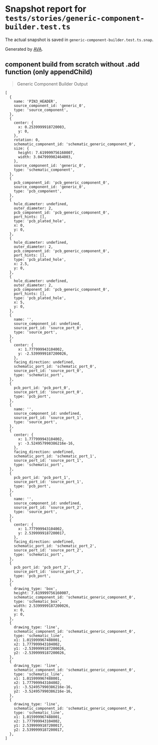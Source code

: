 # Snapshot report for `tests/stories/generic-component-builder.test.ts`

The actual snapshot is saved in `generic-component-builder.test.ts.snap`.

Generated by [AVA](https://avajs.dev).

## component build from scratch without .add function (only appendChild)

> Generic Component Builder Output

    [
      {
        name: 'PIN3_HEADER',
        source_component_id: 'generic_0',
        type: 'source_component',
      },
      {
        center: {
          x: 0.2539999918720003,
          y: 0,
        },
        rotation: 0,
        schematic_component_id: 'schematic_generic_component_0',
        size: {
          height: 7.619999756160007,
          width: 3.047999902464003,
        },
        source_component_id: 'generic_0',
        type: 'schematic_component',
      },
      {
        pcb_component_id: 'pcb_generic_component_0',
        source_component_id: 'generic_0',
        type: 'pcb_component',
      },
      {
        hole_diameter: undefined,
        outer_diameter: 2,
        pcb_component_id: 'pcb_generic_component_0',
        port_hints: [],
        type: 'pcb_plated_hole',
        x: 0,
        y: 0,
      },
      {
        hole_diameter: undefined,
        outer_diameter: 2,
        pcb_component_id: 'pcb_generic_component_0',
        port_hints: [],
        type: 'pcb_plated_hole',
        x: 2.5,
        y: 0,
      },
      {
        hole_diameter: undefined,
        outer_diameter: 2,
        pcb_component_id: 'pcb_generic_component_0',
        port_hints: [],
        type: 'pcb_plated_hole',
        x: 5,
        y: 0,
      },
      {
        name: '',
        source_component_id: undefined,
        source_port_id: 'source_port_0',
        type: 'source_port',
      },
      {
        center: {
          x: 1.777999943104002,
          y: -2.5399999187200026,
        },
        facing_direction: undefined,
        schematic_port_id: 'schematic_port_0',
        source_port_id: 'source_port_0',
        type: 'schematic_port',
      },
      {
        pcb_port_id: 'pcb_port_0',
        source_port_id: 'source_port_0',
        type: 'pcb_port',
      },
      {
        name: '',
        source_component_id: undefined,
        source_port_id: 'source_port_1',
        type: 'source_port',
      },
      {
        center: {
          x: 1.777999943104002,
          y: -3.524957990386216e-16,
        },
        facing_direction: undefined,
        schematic_port_id: 'schematic_port_1',
        source_port_id: 'source_port_1',
        type: 'schematic_port',
      },
      {
        pcb_port_id: 'pcb_port_1',
        source_port_id: 'source_port_1',
        type: 'pcb_port',
      },
      {
        name: '',
        source_component_id: undefined,
        source_port_id: 'source_port_2',
        type: 'source_port',
      },
      {
        center: {
          x: 1.777999943104002,
          y: 2.5399999187200017,
        },
        facing_direction: undefined,
        schematic_port_id: 'schematic_port_2',
        source_port_id: 'source_port_2',
        type: 'schematic_port',
      },
      {
        pcb_port_id: 'pcb_port_2',
        source_port_id: 'source_port_2',
        type: 'pcb_port',
      },
      {
        drawing_type: 'box',
        height: 7.619999756160007,
        schematic_component_id: 'schematic_generic_component_0',
        type: 'schematic_box',
        width: 2.5399999187200026,
        x: 0,
        y: 0,
      },
      {
        drawing_type: 'line',
        schematic_component_id: 'schematic_generic_component_0',
        type: 'schematic_line',
        x1: 1.015999967488001,
        x2: 1.777999943104002,
        y1: -2.5399999187200026,
        y2: -2.5399999187200026,
      },
      {
        drawing_type: 'line',
        schematic_component_id: 'schematic_generic_component_0',
        type: 'schematic_line',
        x1: 1.015999967488001,
        x2: 1.777999943104002,
        y1: -3.524957990386216e-16,
        y2: -3.524957990386216e-16,
      },
      {
        drawing_type: 'line',
        schematic_component_id: 'schematic_generic_component_0',
        type: 'schematic_line',
        x1: 1.015999967488001,
        x2: 1.777999943104002,
        y1: 2.5399999187200017,
        y2: 2.5399999187200017,
      },
    ]
